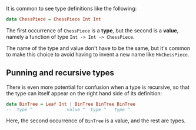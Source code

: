 It is common to see type definitions like the following:

```haskell
data ChessPiece = ChessPiece Int Int
```

The first occurrence of `ChessPiece` is a **type**, but the second is a **value**, namely a function of type `Int -> Int -> ChessPiece`. 

The name of the type and value don't have to be the same, but it's common to make this choice to avoid having to invent a new name like `MkChessPiece`. 

## Punning and recursive types

There is even more potential for confusion when a type is recursive, so that the type can itself appear on the right hand side of its definition:

```haskell
data BinTree = Leaf Int | BinTree BinTree BinTree
--  type ^             value ^  type ^   type ^
``` 

Here, the second occurrence of `BinTree` is a value, and the rest are types.